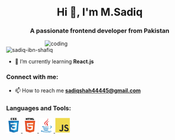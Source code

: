<h1 align="center">Hi 👋, I'm M.Sadiq</h1>
<h3 align="center">A passionate frontend developer from Pakistan</h3>

<img align="right" alt="coding" width="400" src="https://static.wixstatic.com/media/b313a9_89ebec0c5f384c65a9551f0c1ec18ca9~mv2.gif">

<p align="left"> <img src="[https://komarev.com/ghpvc/?username=sadiq-ibn-shafiq&label=Profile%20views&color=0e75b6&style=flat](https://static.wixstatic.com/media/b313a9_89ebec0c5f384c65a9551f0c1ec18ca9~mv2.gif)" alt="sadiq-ibn-shafiq" /> </p>

- 🌱 I’m currently learning **React.js**

<h3 align="left">Connect with me:</h3>

- 📫 How to reach me **sadiqshah44445@gmail.com**


<p align="left">
</p>

<h3 align="left">Languages and Tools:</h3>
<p align="left"> <a href="https://www.w3schools.com/css/" target="_blank" rel="noreferrer"> <img src="https://raw.githubusercontent.com/devicons/devicon/master/icons/css3/css3-original-wordmark.svg" alt="css3" width="40" height="40"/> </a> <a href="https://www.w3.org/html/" target="_blank" rel="noreferrer"> <img src="https://raw.githubusercontent.com/devicons/devicon/master/icons/html5/html5-original-wordmark.svg" alt="html5" width="40" height="40"/> </a> <a href="https://www.java.com" target="_blank" rel="noreferrer"> <img src="https://raw.githubusercontent.com/devicons/devicon/master/icons/java/java-original.svg" alt="java" width="40" height="40"/> </a> <a href="https://developer.mozilla.org/en-US/docs/Web/JavaScript" target="_blank" rel="noreferrer"> <img src="https://raw.githubusercontent.com/devicons/devicon/master/icons/javascript/javascript-original.svg" alt="javascript" width="40" height="40"/> </a> </p>


